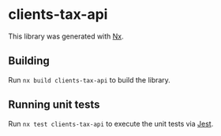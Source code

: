 # clients-tax-api

This library was generated with [Nx](https://nx.dev).

## Building

Run `nx build clients-tax-api` to build the library.

## Running unit tests

Run `nx test clients-tax-api` to execute the unit tests via [Jest](https://jestjs.io).
